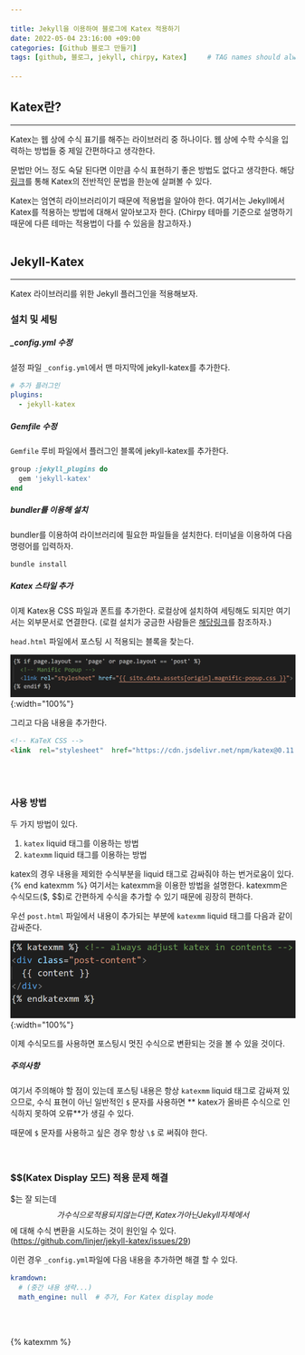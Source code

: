 ```yaml
---

title: Jekyll을 이용하여 블로그에 Katex 적용하기
date: 2022-05-04 23:16:00 +09:00
categories: [Github 블로그 만들기]
tags: [github, 블로그, jekyll, chirpy, Katex]     # TAG names should always be lowercase

---
```


## Katex란?
--- 
Katex는 웹 상에 수식 표기를 해주는 라이브러리 중 하나이다.
웹 상에 수학 수식을 입력하는 방법들 중 제일 간편하다고 생각한다. 

문법만 어느 정도 숙달 된다면 이만큼 수식 표현하기 좋은 방법도 없다고 생각한다. 
해당 [링크](https://katex.org/docs/supported.html)를 통해 Katex의 전반적인 문법을 한눈에 살펴볼 수 있다.  

Katex는 엄연히 라이브러리이기 때문에 적용법을 알아야 한다.
여기서는 Jekyll에서 Katex를 적용하는 방법에 대해서 알아보고자 한다. 
(Chirpy 테마를 기준으로 설명하기 때문에 다른 테마는 적용법이 다를 수 있음을 참고하자.)
<br>
<br>

## Jekyll-Katex
---
Katex 라이브러리를 위한 Jekyll 플러그인을 적용해보자. 

### 설치 및 세팅
##### _config.yml 수정  
설정 파일 `_config.yml`에서 맨 마지막에  jekyll-katex를 추가한다. 
```yaml
# 추가 플러그인
plugins:
  - jekyll-katex
```

##### Gemfile 수정
`Gemfile` 루비 파일에서 플러그인 블록에 jekyll-katex를 추가한다. 
```ruby
group :jekyll_plugins do
  gem 'jekyll-katex'
end
```

##### bundler를 이용해 설치
bundler를 이용하여 라이브러리에 필요한 파일들을 설치한다. 
터미널을 이용하여 다음 명령어를 입력하자.
```bash
bundle install
``` 

##### Katex 스타일 추가
이제 Katex용 CSS 파일과 폰트를 추가한다.
로컬상에 설치하여 세팅해도 되지만 여기서는 외부문서로 연결한다. 
(로컬 설치가 궁금한 사람들은 [해당링크](https://github.com/KaTeX/KaTeX)를 참조하자.)

`head.html` 파일에서 포스팅 시 적용되는 블록을 찾는다. 

![head](/assets/img/posting/adjust-katex/head.png){:width="100%"}

그리고 다음 내용을 추가한다. 
```html
<!-- KaTeX CSS -->
<link  rel="stylesheet"  href="https://cdn.jsdelivr.net/npm/katex@0.11.1/dist/katex.min.css"  integrity="sha384-zB1R0rpPzHqg7Kpt0Aljp8JPLqbXI3bhnPWROx27a9N0Ll6ZP/+DiW/UqRcLbRjq"  crossorigin="anonymous">
``` 
<br>
<br>

### 사용 방법 
두 가지 방법이 있다. 

 1. `katex` liquid 태그를 이용하는 방법
 2. `katexmm`  liquid 태그를 이용하는 방법

katex의 경우 내용을 제외한 수식부분을 liquid 태그로 감싸줘야 하는 번거로움이 있다. 
{% end katexmm %}
여기서는 katexmm을 이용한 방법을 설명한다. katexmm은 수식모드($, $$)로 간편하게 수식을 추가할 수 있기 때문에 굉장히 편하다. 

우선 `post.html` 파일에서 내용이 추가되는 부분에 `katexmm` liquid 태그를 다음과 같이 감싸준다.

![katexmm](/assets/img/posting/adjust-katex/katexmm.png){:width="100%"}

이제 수식모드를 사용하면 포스팅시 멋진 수식으로 변환되는 것을 볼 수 있을 것이다.
<br>

##### 주의사항
여기서 주의해야 할 점이 있는데 포스팅 내용은 항상 `katexmm` liquid 태그로 감싸져 있으므로,  수식 표현이 아닌 일반적인 `$` 문자를 사용하면 ** katex가 올바른 수식으로 인식하지 못하여 오류**가 생길 수 있다.

때문에 `$` 문자를 사용하고 싶은 경우 항상 `\$` 로 써줘야 한다.  
<br>
<br>

### $$(Katex Display 모드) 적용 문제 해결
$는 잘 되는데  $$가 수식으로 적용되지 않는다면, Katex가 아닌 Jekyll 자체에서  $$에 대해 수식 변환을 시도하는 것이 원인일 수 있다. 
(<https://github.com/linjer/jekyll-katex/issues/29>)

이런 경우 `_config.yml`파일에 다음 내용을 추가하면 해결 할 수 있다.
```yaml
kramdown:
  # (중간 내용 생략...)
  math_engine: null  # 추가, For Katex display mode
```
<br>
<br>


{% katexmm %}

